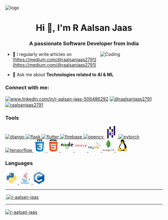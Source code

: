 ![logo](https://github.com/r-aalsan-jaas/r-aalsan-jaas/blob/dbcd40f9bad8e11c3c93441b8410141e099e006a/R%20Aalsan%20Jaas.png)

<h1 align="center">Hi 👋, I'm R Aalsan Jaas</h1>
<h3 align="center">A passionate Software Developer from India</h3>

<img align="right" alt="Coding" width="200" src="https://www.bing.com/th/id/OGC.850477fed08bfe98598082bcd309ce70?pid=1.7&rurl=https%3a%2f%2fcdn.dribbble.com%2fusers%2f1292677%2fscreenshots%2f6139167%2favento.gif&ehk=Av8UkwZVPL9oYLkOuvSgL%2f8NuxOQe1PPuOPzjSs4TFo%3d">

- 📝 I regularly write articles on [https://medium.com/@raalsanjaas2791](https://medium.com/@raalsanjaas2791)

- 💬 Ask me about **Technologies related to AI & ML**

<h3 align="left">Connect with me:</h3>

<p align="left">
   <a href="www.linkedin.com/in/r-aalsan-jaas-506486292" target="blank"><img align="center" src="https://raw.githubusercontent.com/rahuldkjain/github-profile-readme-generator/master/src/images/icons/Social/linked-in-alt.svg" alt="www.linkedin.com/in/r-aalsan-jaas-506486292" height="30" width="40" /></a>
   <a href="https://medium.com/@raalsanjaas2791" target="blank"><img align="center" src="https://raw.githubusercontent.com/rahuldkjain/github-profile-readme-generator/master/src/images/icons/Social/medium.svg" alt="@raalsanjaas2791" height="30" width="40" /></a>
  <a href="https://www.hackerrank.com/raalsanjaas2791" target="blank"><img align="center" src="https://raw.githubusercontent.com/rahuldkjain/github-profile-readme-generator/master/src/images/icons/Social/hackerrank.svg" alt="raalsanjaas2791" height="30" width="40" /></a>
</p>

<h3 align="left">Tools</h3>

<p align="left"> 
   
  <a href="https://www.djangoproject.com/" target="_blank" rel="noreferrer"> <img src="https://cdn.worldvectorlogo.com/logos/django.svg" alt="django" width="40" height="40"/> </a> 
  <a href="https://flask.palletsprojects.com/" target="_blank" rel="noreferrer"> <img src="https://www.vectorlogo.zone/logos/pocoo_flask/pocoo_flask-icon.svg" alt="flask" width="40" height="40"/> </a> 
  <a href="https://flutter.dev" target="_blank" rel="noreferrer"> <img src="https://www.vectorlogo.zone/logos/flutterio/flutterio-icon.svg" alt="flutter" width="40" height="40"/> </a>
    <a href="https://firebase.google.com/" target="_blank" rel="noreferrer"> <img src="https://www.vectorlogo.zone/logos/firebase/firebase-icon.svg" alt="firebase" width="40" height="40"/> </a> 
  <a href="https://opencv.org/" target="_blank" rel="noreferrer"> <img src="https://www.vectorlogo.zone/logos/opencv/opencv-icon.svg" alt="opencv" width="40" height="40"/> </a> 
  <a href="https://pandas.pydata.org/" target="_blank" rel="noreferrer"> <img src="https://raw.githubusercontent.com/devicons/devicon/2ae2a900d2f041da66e950e4d48052658d850630/icons/pandas/pandas-original.svg" alt="pandas" width="40" height="40"/> </a> 
  <a href="https://pytorch.org/" target="_blank" rel="noreferrer"> <img src="https://www.vectorlogo.zone/logos/pytorch/pytorch-icon.svg" alt="pytorch" width="40" height="40"/> </a> 
  <a href="https://www.tensorflow.org" target="_blank" rel="noreferrer"> <img src="https://www.vectorlogo.zone/logos/tensorflow/tensorflow-icon.svg" alt="tensorflow" width="40" height="40"/> </a>
  <a href="https://www.w3schools.com/css/" target="_blank" rel="noreferrer"> <img src="https://raw.githubusercontent.com/devicons/devicon/master/icons/css3/css3-original-wordmark.svg" alt="css3" width="40" height="40"/> </a>
  <a href="https://www.w3.org/html/" target="_blank" rel="noreferrer"> <img src="https://raw.githubusercontent.com/devicons/devicon/master/icons/html5/html5-original-wordmark.svg" alt="html5" width="40" height="40"/> </a>
  <a href="https://nodejs.org" target="_blank" rel="noreferrer"> <img src="https://raw.githubusercontent.com/devicons/devicon/master/icons/nodejs/nodejs-original-wordmark.svg" alt="nodejs" width="40" height="40"/> </a> 
  <a href="https://www.oracle.com/" target="_blank" rel="noreferrer"> <img src="https://raw.githubusercontent.com/devicons/devicon/master/icons/oracle/oracle-original.svg" alt="oracle" width="40" height="40"/> </a>
  <a href="https://www.mysql.com/" target="_blank" rel="noreferrer"> <img src="https://raw.githubusercontent.com/devicons/devicon/master/icons/mysql/mysql-original-wordmark.svg" alt="mysql" width="40" height="40"/> </a> 
  <a href="https://www.mathworks.com/" target="_blank" rel="noreferrer"> <img src="https://raw.githubusercontent.com/devicons/devicon/master/icons/mongodb/mongodb-original-wordmark.svg" alt="mongodb" width="40" height="40"/> </a>
  <a href="https://www.linux.org/" target="_blank" rel="noreferrer"> <img src="https://raw.githubusercontent.com/devicons/devicon/master/icons/linux/linux-original.svg" alt="linux" width="40" height="40"/> </a> 

</p>

<h3 align="left">Languages</h3>

<p align="left">   
  
  <a href="https://www.python.org" target="_blank" rel="noreferrer"> <img src="https://raw.githubusercontent.com/devicons/devicon/master/icons/python/python-original.svg" alt="python" width="40" height="40"/> </a> 
  <a href="https://www.java.com" target="_blank" rel="noreferrer"> <img src="https://raw.githubusercontent.com/devicons/devicon/master/icons/java/java-original.svg" alt="java" width="40" height="40"/> </a> 
  <a href="https://www.cprogramming.com/" target="_blank" rel="noreferrer"> <img src="https://raw.githubusercontent.com/devicons/devicon/master/icons/c/c-original.svg" alt="c" width="40" height="40"/> 

</p>  
    
<hr>

<p>
  <i<img align="left" src="https://github-readme-stats.vercel.app/api/top-langs?username=r-aalsan-jaas&show_icons=true&locale=en&layout=compact" alt="r-aalsan-jaas" />
</p>

<p>&nbsp;<img align="center" src="https://github-readme-stats.vercel.app/api?username=r-aalsan-jaas&show_icons=true&locale=en" alt="r-aalsan-jaas" />
</p>

<hr>

<p>
  <img align="center" src="https://github-readme-streak-stats.herokuapp.com/?user=r-aalsan-jaas&" alt="r-aalsan-jaas" />
</p>
